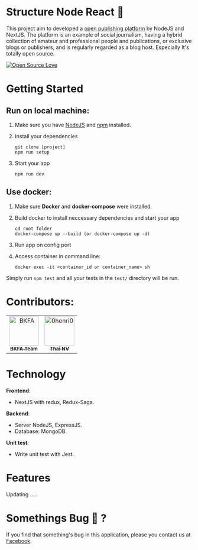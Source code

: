 # Structure Node React :rocket:

This project aim to developed a [open publishing platform](https://en.wikipedia.org/wiki/Electronic_publishing) by NodeJS and NextJS. The platform is an example of social journalism, having a hybrid collection of amateur and professional people and publications, or exclusive blogs or publishers, and is regularly regarded as a blog host. Especially It's totally open source.

[![Open Source Love](https://badges.frapsoft.com/os/v1/open-source.svg?v=103)](https://github.com/ellerbrock/open-source-badges/)

# Getting Started

## Run on local machine:
1. Make sure you have [NodeJS](https://nodejs.org/) and [npm](https://www.npmjs.com/) installed.
2. Install your dependencies

    ```
    git clone [project]
    npm run setup
    ```

3. Start your app

    ```
    npm run dev
    ```
## Use docker:
1. Make sure **Docker** and **docker-compose** were installed.
2. Build docker to install neccessary dependencies and start your app

    ```
    cd root folder
    docker-compose up --build (or docker-compose up -d)
    ```
3. Run app on config port 
4. Access container in command line:

    ```
    docker exec -it <container_id or container_name> sh
    ```

Simply run `npm test` and all your tests in the `test/` directory will be run.

# Contributors:

<table><tr><td align="center"><a href="https://github.com/bkfa"><img src="https://avatars0.githubusercontent.com/u/37947030" width="80px;" alt="BKFA"/><br /><sub><b>BKFA Team</b></sub></a></td><td align="center"><a href="https://github.com/0henri0"><img src="https://avatars2.githubusercontent.com/u/35694649" width="80px;" alt="0henri0"/><br /><sub><b>Thai NV</b></sub</td></tr></table>

# Technology
**Frontend**:

- NextJS with redux, Redux-Saga.

**Backend**:

- Server NodeJS, ExpressJS.
- Database: MongoDB.

**Unit test**:

- Write unit test with Jest.

# Features
Updating .....

# Somethings Bug :bug: ?
If you find that something's bug in this application, please you contact us at [Facebook](https://www.facebook.com/bkfateam/).
